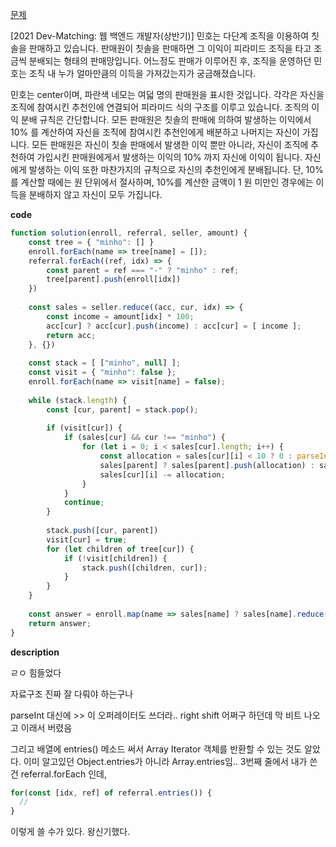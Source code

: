 <!--
파일 이름은 날짜-문제제목 (예시: 2021-03-21-완주하지못한선수.md)
-->

[문제](https://programmers.co.kr/learn/courses/30/lessons/77486)

[2021 Dev-Matching: 웹 백엔드 개발자(상반기)] 민호는 다단계 조직을 이용하여 칫솔을 판매하고 있습니다. 판매원이 칫솔을 판매하면 그 이익이 피라미드 조직을 타고 조금씩 분배되는 형태의 판매망입니다. 어느정도 판매가 이루어진 후, 조직을 운영하던 민호는 조직 내 누가 얼마만큼의 이득을 가져갔는지가 궁금해졌습니다. 

민호는 center이며, 파란색 네모는 여덟 명의 판매원을 표시한 것입니다. 각각은 자신을 조직에 참여시킨 추천인에 연결되어 피라미드 식의 구조를 이루고 있습니다. 조직의 이익 분배 규칙은 간단합니다. 모든 판매원은 칫솔의 판매에 의하여 발생하는 이익에서 10% 를 계산하여 자신을 조직에 참여시킨 추천인에게 배분하고 나머지는 자신이 가집니다. 모든 판매원은 자신이 칫솔 판매에서 발생한 이익 뿐만 아니라, 자신이 조직에 추천하여 가입시킨 판매원에게서 발생하는 이익의 10% 까지 자신에 이익이 됩니다. 자신에게 발생하는 이익 또한 마찬가지의 규칙으로 자신의 추천인에게 분배됩니다. 단, 10% 를 계산할 때에는 원 단위에서 절사하며, 10%를 계산한 금액이 1 원 미만인 경우에는 이득을 분배하지 않고 자신이 모두 가집니다.

**code**

```js
function solution(enroll, referral, seller, amount) {
    const tree = { "minho": [] }
    enroll.forEach(name => tree[name] = []);
    referral.forEach((ref, idx) => {
        const parent = ref === "-" ? "minho" : ref;
        tree[parent].push(enroll[idx])
    })
    
    const sales = seller.reduce((acc, cur, idx) => {
        const income = amount[idx] * 100;
        acc[cur] ? acc[cur].push(income) : acc[cur] = [ income ];
        return acc;
    }, {})
    
    const stack = [ ["minho", null] ];
    const visit = { "minho": false };
    enroll.forEach(name => visit[name] = false);
    
    while (stack.length) {
        const [cur, parent] = stack.pop();
        
        if (visit[cur]) {
            if (sales[cur] && cur !== "minho") {
                for (let i = 0; i < sales[cur].length; i++) {
                    const allocation = sales[cur][i] < 10 ? 0 : parseInt(sales[cur][i] * 0.1);
                    sales[parent] ? sales[parent].push(allocation) : sales[parent] = [ allocation ];
                    sales[cur][i] -= allocation;
                }
            }
            continue;
        }
        
        stack.push([cur, parent])
        visit[cur] = true;
        for (let children of tree[cur]) {
            if (!visit[children]) {
                stack.push([children, cur]);
            }
        }
    }
    
    const answer = enroll.map(name => sales[name] ? sales[name].reduce((acc, cur) => acc + cur) : 0);
    return answer;
}
```

**description**

ㄹㅇ 힘들었다

자료구조 진짜 잘 다뤄야 하는구나

parseInt 대신에 >> 이 오퍼레이터도 쓰더라.. right shift 어쩌구 하던데 막 비트 나오고 이래서 버렸음

그리고 배열에 entries() 메소드 써서 Array Iterator 객체를 반환할 수 있는 것도 알았다. 이미 알고있던 Object.entries가 아니라 Array.entries임.. 3번째 줄에서 내가 쓴건 referral.forEach 인데,

```js
for(const [idx, ref] of referral.entries()) {
  //
}
```

이렇게 쓸 수가 있다. 왕신기했다.